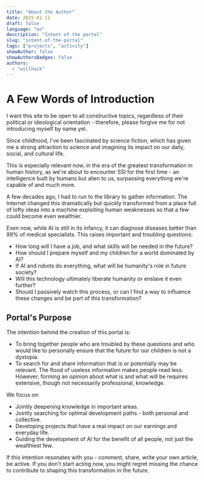 ```yaml
---
title: "About the Author"
date: 2025-01-11
draft: false
language: "en"
description: "Intent of the portal"
slug: "intent-of-the-portal"
tags: ["projects", "activity"]
showAuthor: false
showAuthorsBadges: false
authors:
  - "willhack"
---
```


# A Few Words of Introduction

I want this site to be open to all constructive topics, regardless of their political or ideological orientation - therefore, please forgive me for not introducing myself by name yet.

Since childhood, I've been fascinated by science fiction, which has given me a strong attraction to science and imagining its impact on our daily, social, and cultural life.

This is especially relevant now, in the era of the greatest transformation in human history, as we're about to encounter SSI for the first time - an intelligence built by humans but alien to us, surpassing everything we're capable of and much more.

A few decades ago, I had to run to the library to gather information. The Internet changed this dramatically but quickly transformed from a place full of lofty ideas into a machine exploiting human weaknesses so that a few could become even wealthier.

Even now, while AI is still in its infancy, it can diagnose diseases better than 99% of medical specialists. This raises important and troubling questions:

* How long will I have a job, and what skills will be needed in the future?
* How should I prepare myself and my children for a world dominated by AI?
* If AI and robots do everything, what will be humanity's role in future society?
* Will this technology ultimately liberate humanity or enslave it even further?
* Should I passively watch this process, or can I find a way to influence these changes and be part of this transformation?

## Portal's Purpose

The intention behind the creation of this portal is:

*   To bring together people who are troubled by these questions and who would like to personally ensure that the future for our children is not a dystopia.
*   To search for and share information that is or potentially may be relevant. The flood of useless information makes people read less. However, forming an opinion about what is and what will be requires extensive, though not necessarily professional, knowledge.

We focus on:

*   Jointly deepening knowledge in important areas.
*   Jointly searching for optimal development paths - both personal and collective.
*   Developing projects that have a real impact on our earnings and everyday life.
*   Guiding the development of AI for the benefit of all people, not just the wealthiest few.

If this intention resonates with you - comment, share, write your own article, be active. If you don't start acting now, you might regret missing the chance to contribute to shaping this transformation in the future.
